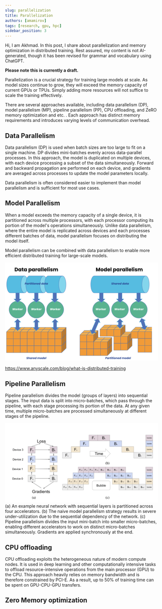 ```yaml
---
slug: parallelization
title: Parallelization
authors: [amamirov]
tags: [research, gpu, hpc]
sidebar_position: 3
---
```


Hi, I am Akhmad. In this post, I share about parallelization and memory optimization in distributed training. Rest assured, my content is not AI-generated, though it has been revised for grammar and vocabulary using ChatGPT.

**Please note this is currently a draft.**

Parallelization is a crucial strategy for training large models at scale. As model sizes continue to grow, they will exceed the memory capacity of current GPUs or TPUs. Simply adding more resources will not suffice to scale the training effectively.

There are several approaches available, including data parallelism (DP), model parallelism (MP), pipeline parallelism (PP), CPU offloading, and ZeRO memory optimization and etc. . Each approach has distinct memory requirements and introduces varying levels of communication overhead.

## Data Parallelism

Data parallelism (DP) is used when batch sizes are too large to fit on a single machine. DP divides mini-batches evenly across data-parallel processes. In this approach, the model is duplicated on multiple devices, with each device processing a subset of the data simultaneously. Forward and backward propagation are performed on each device, and gradients are averaged across processes to update the model parameters locally.

Data parallelism is often considered easier to implement than model parallelism and is sufficient for most use cases.

## Model Parallelism

When a model exceeds the memory capacity of a single device, it is partitioned across multiple processors, with each processor computing its portion of the model's operations simultaneously.
Unlike data parallelism, where the entire model is replicated across devices and each processes different batches of data, model parallelism focuses on distributing the model itself.

Model parallelism can be combined with data parallelism to enable more efficient distributed training for large-scale models.

![DP&MP](./data&modelParallelism.png)

https://www.anyscale.com/blog/what-is-distributed-training

## Pipeline Parallelism

Pipeline parallelism divides the model (groups of layers) into sequential stages. The input data is split into micro-batches, which pass through the pipeline, with each stage processing its portion of the data. At any given time, multiple micro-batches are processed simultaneously at different stages of the pipeline.

![PipelineP](./pipelineP.png)
(a) An example neural network with sequential layers is partitioned across four accelerators.
(b) The naive model parallelism strategy results in severe under-utilization due to the sequential dependency of the network.
(c) Pipeline parallelism divides the input mini-batch into smaller micro-batches, enabling different accelerators to work on distinct micro-batches simultaneously. Gradients are applied synchronously at the end.

## CPU offloading

CPU offloading exploits the heterogeneous nature of modern compute nodes. It is used in deep learning and other computationally intensive tasks to offload resource-intensive operations from the main processor (GPU) to the CPU. This approach heavily relies on memory bandwidth and is therefore constrained by PCI-E. As a result, up to 50% of training time can be spent on GPU-CPU-GPU transfers.

## Zero Memory optimization
